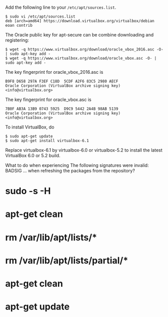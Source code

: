  Add the following line to your `/etc/apt/sources.list`.

```
$ sudo vi /etc/apt/sources.list
deb [arch=amd64] https://download.virtualbox.org/virtualbox/debian eoan contrib
```
The Oracle public key for apt-secure can be combine downloading and registering:

```
$ wget -q https://www.virtualbox.org/download/oracle_vbox_2016.asc -O- | sudo apt-key add -
$ wget -q https://www.virtualbox.org/download/oracle_vbox.asc -O- | sudo apt-key add -
```

The key fingerprint for oracle_vbox_2016.asc is

```
B9F8 D658 297A F3EF C18D  5CDF A2F6 83C5 2980 AECF
Oracle Corporation (VirtualBox archive signing key) <info@virtualbox.org>
```

The key fingerprint for oracle_vbox.asc is

```
7B0F AB3A 13B9 0743 5925  D9C9 5442 2A4B 98AB 5139
Oracle Corporation (VirtualBox archive signing key) <info@virtualbox.org>
```

To install VirtualBox, do

```
$ sudo apt-get update
$ sudo apt-get install virtualbox-6.1
```

Replace virtualbox-6.1 by virtualbox-6.0 or virtualbox-5.2 to install the latest VirtualBox 6.0 or 5.2 build.

What to do when experiencing The following signatures were invalid: BADSIG ... when refreshing the packages from the repository?

# sudo -s -H
# apt-get clean
# rm /var/lib/apt/lists/*
# rm /var/lib/apt/lists/partial/*
# apt-get clean
# apt-get update
